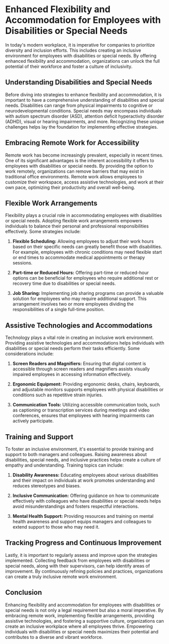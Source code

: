 # Enhanced Flexibility and Accommodation for Employees with Disabilities or Special Needs

In today's modern workplace, it is imperative for companies to prioritize diversity and inclusion efforts. This includes creating an inclusive environment for employees with disabilities or special needs. By offering enhanced flexibility and accommodation, organizations can unlock the full potential of their workforce and foster a culture of inclusivity.

## Understanding Disabilities and Special Needs

Before diving into strategies to enhance flexibility and accommodation, it is important to have a comprehensive understanding of disabilities and special needs. Disabilities can range from physical impairments to cognitive or neurodevelopmental conditions. Special needs may encompass individuals with autism spectrum disorder (ASD), attention deficit hyperactivity disorder (ADHD), visual or hearing impairments, and more. Recognizing these unique challenges helps lay the foundation for implementing effective strategies.

## Embracing Remote Work for Accessibility

Remote work has become increasingly prevalent, especially in recent times. One of its significant advantages is the inherent accessibility it offers to employees with disabilities or special needs. By providing the option to work remotely, organizations can remove barriers that may exist in traditional office environments. Remote work allows employees to customize their workspace, access assistive technologies, and work at their own pace, optimizing their productivity and overall well-being.

## Flexible Work Arrangements

Flexibility plays a crucial role in accommodating employees with disabilities or special needs. Adopting flexible work arrangements empowers individuals to balance their personal and professional responsibilities effectively. Some strategies include:

1. **Flexible Scheduling:** Allowing employees to adjust their work hours based on their specific needs can greatly benefit those with disabilities. For example, employees with chronic conditions may need flexible start or end times to accommodate medical appointments or therapy sessions.
    
2. **Part-time or Reduced Hours:** Offering part-time or reduced-hour options can be beneficial for employees who require additional rest or recovery time due to disabilities or special needs.
    
3. **Job Sharing:** Implementing job sharing programs can provide a valuable solution for employees who may require additional support. This arrangement involves two or more employees dividing the responsibilities of a single full-time position.
    

## Assistive Technologies and Accommodations

Technology plays a vital role in creating an inclusive work environment. Providing assistive technologies and accommodations helps individuals with disabilities or special needs perform their tasks efficiently. Some considerations include:

1. **Screen Readers and Magnifiers:** Ensuring that digital content is accessible through screen readers and magnifiers assists visually impaired employees in accessing information effectively.
    
2. **Ergonomic Equipment:** Providing ergonomic desks, chairs, keyboards, and adjustable monitors supports employees with physical disabilities or conditions such as repetitive strain injuries.
    
3. **Communication Tools:** Utilizing accessible communication tools, such as captioning or transcription services during meetings and video conferences, ensures that employees with hearing impairments can actively participate.
    

## Training and Support

To foster an inclusive environment, it's essential to provide training and support to both managers and colleagues. Raising awareness about disabilities, special needs, and inclusive practices helps create a culture of empathy and understanding. Training topics can include:

1. **Disability Awareness:** Educating employees about various disabilities and their impact on individuals at work promotes understanding and reduces stereotypes and biases.
    
2. **Inclusive Communication:** Offering guidance on how to communicate effectively with colleagues who have disabilities or special needs helps avoid misunderstandings and fosters respectful interactions.
    
3. **Mental Health Support:** Providing resources and training on mental health awareness and support equips managers and colleagues to extend support to those who may need it.
    

## Tracking Progress and Continuous Improvement

Lastly, it is important to regularly assess and improve upon the strategies implemented. Collecting feedback from employees with disabilities or special needs, along with their supervisors, can help identify areas of improvement. By continuously refining policies and practices, organizations can create a truly inclusive remote work environment.

## Conclusion

Enhancing flexibility and accommodation for employees with disabilities or special needs is not only a legal requirement but also a moral imperative. By embracing remote work, implementing flexible arrangements, providing assistive technologies, and fostering a supportive culture, organizations can create an inclusive workplace where all employees thrive. Empowering individuals with disabilities or special needs maximizes their potential and contributes to a diverse and vibrant workforce.
